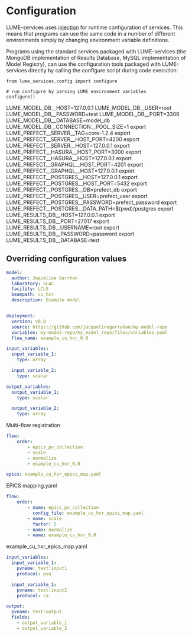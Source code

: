# Configuration

LUME-services uses [injection](https://python-dependency-injector.ets-labs.org/) for runtime configuration of services. This means that programs can use the same code in a number of different environments simply by changing environment variable definitions.

Programs using the standard services packaged with LUME-services (the MongoDB implementation of Results Database, MySQL implementation of Model Registry), can use the configuration tools packaged with LUME-services directly by calling the configure script during code execution:
```
from lume_services.config import configure

# run configure by parsing LUME environment variables
configure()

```

LUME_MODEL_DB__HOST=127.0.0.1
LUME_MODEL_DB__USER=root
LUME_MODEL_DB__PASSWORD=test
LUME_MODEL_DB__PORT=3306
LUME_MODEL_DB__DATABASE=model_db
LUME_MODEL_DB__CONNECTION__POOL_SIZE=1
export LUME_PREFECT__SERVER__TAG=core-1.2.4
export LUME_PREFECT__SERVER__HOST_PORT=4200
export LUME_PREFECT__SERVER__HOST=127.0.0.1
export LUME_PREFECT__HASURA__HOST_PORT=3000
export LUME_PREFECT__HASURA__HOST=127.0.0.1
export LUME_PREFECT__GRAPHQL__HOST_PORT=4201
export LUME_PREFECT__GRAPHQL__HOST=127.0.0.1
export LUME_PREFECT__POSTGRES__HOST=127.0.0.1
export LUME_PREFECT__POSTGRES__HOST_PORT=5432
export LUME_PREFECT__POSTGRES__DB=prefect_db
export LUME_PREFECT__POSTGRES__USER=prefect_user
export LUME_PREFECT__POSTGRES__PASSWORD=prefect_password
export LUME_PREFECT__POSTGRES__DATA_PATH=$(pwd)/postgres
export LUME_RESULTS_DB__HOST=127.0.0.1
export LUME_RESULTS_DB__PORT=27017
export LUME_RESULTS_DB__USERNAME=root
export LUME_RESULTS_DB__PASSWORD=password
export LUME_RESULTS_DB__DATABASE=test







## Overriding configuration values


```yaml
model:
  author: Jaqueline Garrhan
  laboratory: SLAC
  facility: LCLS
  beampath: cu_hxr
  description: Example model


deployment:
  version: v0.0
  source: https://github.com/jacquelinegarrahan/my-model-repo
  variables: my-model-repo/my_model_repo/files/variables.yaml
  flow_name: example_cu_hxr_0.0
```

```yaml
input_variables:
  input_variable_1:
    type: array

  input_variable_2:
    type: scalar

output_variables:
  output_variable_1:
    type: scalar

  output_variable_2:
    type: array

```



Multi-flow registration
```yaml
flow:
    order:
        - epics_pv_collection
        - scale
        - normalize
        - example_cu_hxr_0.0

epics: example_cu_hxr_epics_map.yaml
```




EPICS mapping.yaml
```yaml
flow:
    order:
        - name: epics_pv_collection
          config_file: example_cu_hxr_epics_map.yaml
        - name: scale
          factor: 5
        - name: normalize
        - name: example_cu_hxr_0.0

```

example_cu_hxr_epics_map.yaml
```yaml
input_variables:
  input_variable_1:
    pvname: test:input1
    protocol: pva

  input_variable_1:
    pvname: test:input2
    protocol: ca

output:
  pvname: test:output
  fields:
    - output_variable_1
    - output_variable_2

```
